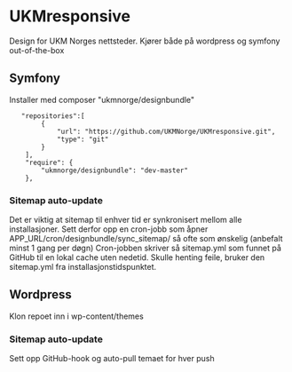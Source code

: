 UKMresponsive
=============
Design for UKM Norges nettsteder. Kjører både på wordpress og symfony out-of-the-box

## Symfony
Installer med composer "ukmnorge/designbundle"
```
   "repositories":[
	    {
            "url": "https://github.com/UKMNorge/UKMresponsive.git",
            "type": "git"
        }
    ],
    "require": {
        "ukmnorge/designbundle": "dev-master"
    },
``` 
### Sitemap auto-update
Det er viktig at sitemap til enhver tid er synkronisert mellom alle installasjoner.
Sett derfor opp en cron-jobb som åpner APP_URL/cron/designbundle/sync_sitemap/ så ofte som ønskelig (anbefalt minst 1 gang per døgn)
Cron-jobben skriver så sitemap.yml som funnet på GitHub til en lokal cache uten nedetid. Skulle henting feile, bruker den sitemap.yml fra installasjonstidspunktet.

## Wordpress
Klon repoet inn i wp-content/themes
### Sitemap auto-update
Sett opp GitHub-hook og auto-pull temaet for hver push
